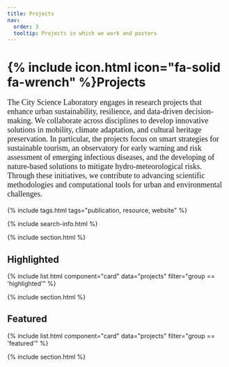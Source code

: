 ```yaml
---
title: Projects
nav:
  order: 3
  tooltip: Projects in which we work and posters
---
```


# {% include icon.html icon="fa-solid fa-wrench" %}Projects

<p style="font-family: 'Georgia', serif; font-size: 18px;">
The City Science Laboratory engages in research projects that enhance urban sustainability, resilience, and data-driven decision-making. We collaborate across disciplines to develop innovative solutions in mobility, climate adaptation, and cultural heritage preservation. In particular, the projects focus on smart strategies for sustainable tourism, an observatory for early warning and risk assessment of emerging infectious diseases, and the developing of nature-based solutions to mitigate hydro-meteorological risks. Through these initiatives, we contribute to advancing scientific methodologies and computational tools for urban and environmental challenges. 
</p>

{% include tags.html tags="publication, resource, website" %}

{% include search-info.html %}

{% include section.html %}

## Highlighted

{% include list.html component="card" data="projects" filter="group == 'highlighted'" %}

{% include section.html %}

## Featured

{% include list.html component="card" data="projects" filter="group == 'featured'" %}

{% include section.html %}

<!-- ## More

{% include list.html component="card" data="projects" filter="!group" style="small" %} -->
